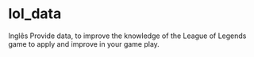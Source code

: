 # lol_data
Inglês  Provide data, to improve the knowledge of the League of Legends game to apply and improve in your game play.
